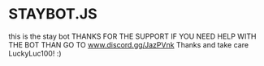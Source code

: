 # STAYBOT.JS
this is the stay bot
THANKS FOR THE SUPPORT
IF YOU NEED HELP WITH THE BOT THAN GO TO 
www.discord.gg/JazPVnk
Thanks and take care LuckyLuc100!
:)
